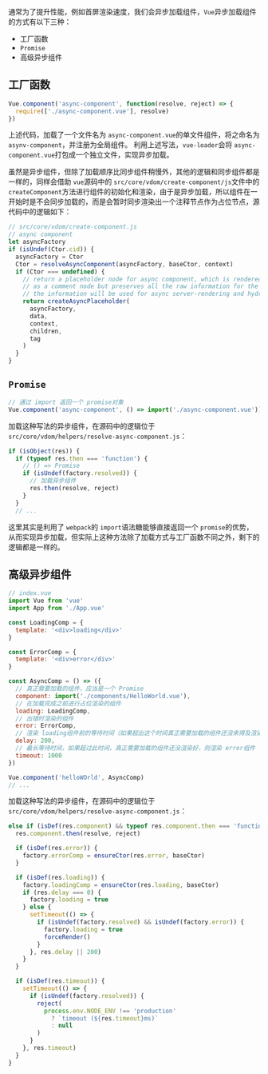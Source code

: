 通常为了提升性能，例如首屏渲染速度，我们会异步加载组件，`Vue`异步加载组件的方式有以下三种：

- 工厂函数
- `Promise`
- 高级异步组件

## 工厂函数

```js
Vue.component('async-component', function(resolve, reject) => {
  require(['./async-component.vue'], resolve)
})
```

上述代码，加载了一个文件名为 `async-component.vue`的单文件组件，将之命名为 `asynv-component`，并注册为全局组件。
利用上述写法，`vue-loader`会将 `async-component.vue`打包成一个独立文件，实现异步加载。

虽然是异步组件，但除了加载顺序比同步组件稍慢外，其他的逻辑和同步组件都是一样的，同样会借助 `vue`源码中的 `src/core/vdom/create-component/js`文件中的 `createComponent`方法进行组件的初始化和渲染，由于是异步加载，所以组件在一开始时是不会同步加载的，而是会暂时同步渲染出一个注释节点作为占位节点，源代码中的逻辑如下：
```js
// src/core/vdom/create-component.js
// async component
let asyncFactory
if (isUndef(Ctor.cid)) {
  asyncFactory = Ctor
  Ctor = resolveAsyncComponent(asyncFactory, baseCtor, context)
  if (Ctor === undefined) {
    // return a placeholder node for async component, which is rendered
    // as a comment node but preserves all the raw information for the node.
    // the information will be used for async server-rendering and hydration.
    return createAsyncPlaceholder(
      asyncFactory,
      data,
      context,
      children,
      tag
    )
  }
}
```

## `Promise`

```js
// 通过 import 返回一个 promise对象
Vue.component('async-component', () => import('./async-component.vue'))
```

加载这种写法的异步组件，在源码中的逻辑位于 `src/core/vdom/helpers/resolve-async-component.js`：
```js
if (isObject(res)) {
  if (typeof res.then === 'function') {
    // () => Promise
    if (isUndef(factory.resolved)) {
      // 加载异步组件
      res.then(resolve, reject)
    }
  }
  // ...
```

这里其实是利用了 `webpack`的 `import`语法糖能够直接返回一个 `promise`的优势，从而实现异步加载，但实际上这种方法除了加载方式与工厂函数不同之外，剩下的逻辑都是一样的。

## 高级异步组件

```js
// index.vue
import Vue from 'vue'
import App from './App.vue'

const LoadingComp = {
  template: '<div>loading</div>'
}

const ErrorComp = {
  template: '<div>error</div>'
}

const AsyncComp = () => ({
  // 真正需要加载的组件，应当是一个 Promise
  component: import('./components/HelloWorld.vue'),
  // 在加载完成之前进行占位渲染的组件
  loading: LoadingComp,
  // 出错时渲染的组件
  error: ErrorComp,
  // 渲染 loading组件前的等待时间（如果超出这个时间真正需要加载的组件还没来得及渲染好，则渲染laoding组件），默认 200
  delay: 200,
  // 最长等待时间，如果超过此时间，真正需要加载的组件还没渲染好，则渲染 error组件
  timeout: 1000
})

Vue.component('helloWOrld', AsyncComp)
// ...
```
加载这种写法的异步组件，在源码中的逻辑位于 `src/core/vdom/helpers/resolve-async-component.js`：
```js
else if (isDef(res.component) && typeof res.component.then === 'function') {
  res.component.then(resolve, reject)

  if (isDef(res.error)) {
    factory.errorComp = ensureCtor(res.error, baseCtor)
  }

  if (isDef(res.loading)) {
    factory.loadingComp = ensureCtor(res.loading, baseCtor)
    if (res.delay === 0) {
      factory.loading = true
    } else {
      setTimeout(() => {
        if (isUndef(factory.resolved) && isUndef(factory.error)) {
          factory.loading = true
          forceRender()
        }
      }, res.delay || 200)
    }
  }

  if (isDef(res.timeout)) {
    setTimeout(() => {
      if (isUndef(factory.resolved)) {
        reject(
          process.env.NODE_ENV !== 'production'
            ? `timeout (${res.timeout}ms)`
            : null
        )
      }
    }, res.timeout)
  }
}
```

